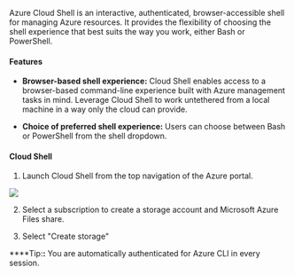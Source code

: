 
Azure Cloud Shell is an interactive, authenticated, browser-accessible shell for managing Azure resources. It provides the flexibility of choosing the shell experience that best suits the way you work, either Bash or PowerShell.

#### Features
- **Browser-based shell experience:**
    Cloud Shell enables access to a browser-based command-line experience built with Azure management tasks in mind. Leverage Cloud Shell to work untethered from a local machine in a way only the cloud can provide.

- **Choice of preferred shell experience:**
    Users can choose between Bash or PowerShell from the shell dropdown.


#### Cloud Shell
1. Launch Cloud Shell from the top navigation of the Azure portal.

![](https://github.com/fenago/katacoda-scenarios/raw/master/azure-functions/azure-cloud-shell-bash/steps/1/1.png)

2. Select a subscription to create a storage account and Microsoft Azure Files share.

3. Select "Create storage"

****Tip:**:** You are automatically authenticated for Azure CLI in every session.

